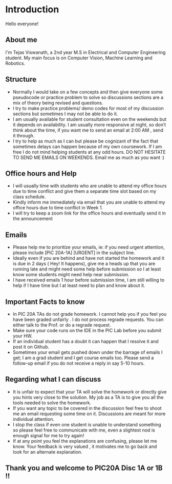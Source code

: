 # Introduction
Hello everyone!

## About me
I'm Tejas Viswanath, a 2nd year M.S in Electrical and Computer Engineering student. My main focus is on Computer Vision, Machine Learning and Robotics.

## Structure
- Normally I would take on a few concepts and then give everyone some pseudocode or practice problem to solve so discussions sections are a mix of theory being revised and questions.
- I try to make practice problems/ demo codes for most of my discussion sections but sometimes I may not be able to do it. 
- I am usually available for student consultation even on the weekends but it depends on availability. I am usually more responsive at night, so don’t think about the time, if you want me to send an email at 2:00 AM , send it through. 
- I try to help as much as I can but please be cognizant of the fact that sometimes delays can happen because of my own coursework. If I am free I do not mind helping students at any odd hours. DO NOT HESITATE TO SEND ME EMAILS ON WEEKENDS. Email me as much as you want :)

## Office hours and Help
- I will usually time with students who are unable to attend my office hours due to time conflict and give them a separate time slot based on my class schedule.
- Kindly inform me immediately via email that you are unable to attend my office hours due to time conflict in Week 1.
- I will try to keep a zoom link for the office hours and eventually send it in the announcement

## Emails
- Please help me to prioritize your emails, ie: if you need urgent attention, please include [PIC 20A-1A] [URGENT] in the subject line.
- Ideally even if you are behind and have not started the homework and it is due in 2 days ( Hey!  It happens), give me a heads up that you are running late and might need some help before submission so I at least know some students might need help near submission.
- I have received emails 1 hour before submission time, I am still willing to help if I have time but I at least need to plan and know about it.

## Important Facts to know
- In PIC 20A TAs do not grade homework. I cannot help you if you feel you have been graded unfairly . I do not process regrade requests. You can either talk to the Prof. or do a regrade request.
- Make sure your code runs on the IDE in the PIC Lab before you submit your HW.
- If an individual student has a doubt it can happen that I resolve it and post it on Github.
- Sometimes your email gets pushed down under the barrage of emails I get; I am a grad student and I get course emails too. Please send a follow-up email if you do not receive a reply in say 5-10 hours.

## Regarding what I can discuss
-  It is unfair to expect that your TA will solve the homework or directly give you hints very close to the solution. My job as a TA is to give you all the tools needed to solve the homework.
-  If you want any topic to be covered in the discussion feel free to shoot me an email requesting some time on it. Discussions are meant for more individual attention.
-  I stop the class if even one student is unable to understand something so please feel free to communicate with me, even a slightest nod is enough signal for me to try again!
-  If at any point you feel the explanations are confusing, please let me know. Your feedback is very valued , it motivates me to go back and look for an alternate explanation.

## Thank you and welcome to PIC20A Disc 1A or 1B !!
